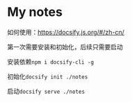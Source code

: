 # My notes

如何使用：https://docsify.js.org/#/zh-cn/

第一次需要安装和初始化，后续只需要启动

安装依赖`npm i docsify-cli -g`

初始化`docsify init ./notes`

启动`docsify serve ./notes`
